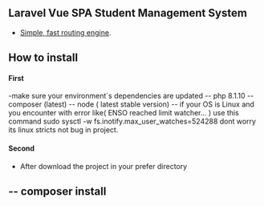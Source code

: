 
##  Laravel Vue SPA Student Management System


- [Simple, fast routing engine](https://laravel.com/docs/routing).


## How to install

#### First 

-make sure your environment`s dependencies are updated 
-- php 8.1.10
-- composer (latest)
-- node ( latest stable version)
-- if your OS is Linux and you encounter with error like( ENSO reached limit watcher... )
   use this command  sudo sysctl -w fs.inotify.max_user_watches=524288 
   dont worry its linux stricts not bug in project.

#### Second

- After download the project in your prefer directory

-- composer install
-- 

